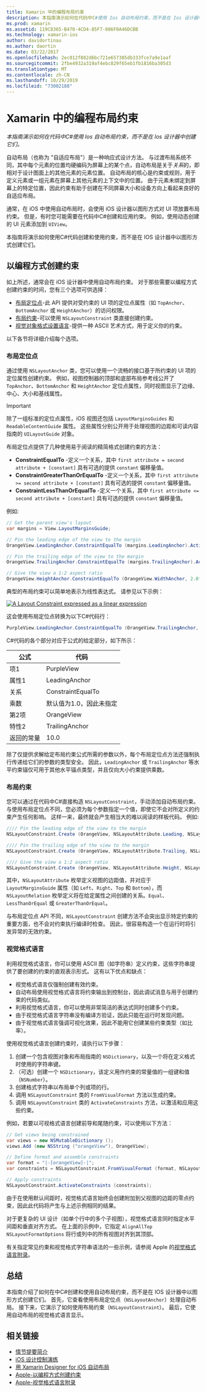 ```yaml
---
title: Xamarin 中的编程布局约束
description: 本指南演示如何在代码中C#使用 Ios 自动布局约束，而不是在 Ios 设计器中创建它们。
ms.prod: xamarin
ms.assetid: 119C8365-B470-4CD4-85F7-086F0A46DCBB
ms.technology: xamarin-ios
author: davidortinau
ms.author: daortin
ms.date: 03/22/2017
ms.openlocfilehash: 2ec012f882d6bc721e657385db333fce7a9e1aaf
ms.sourcegitcommit: 2fbe4932a319af4ebc829f65eb1fb1816ba305d3
ms.translationtype: MT
ms.contentlocale: zh-CN
ms.lasthandoff: 10/29/2019
ms.locfileid: "73002188"
---
```

# <a name="programmatic-layout-constraints-in-xamarinios"></a>Xamarin 中的编程布局约束

_本指南演示如何在代码中C#使用 Ios 自动布局约束，而不是在 Ios 设计器中创建它们。_

自动布局（也称为 "自适应布局"）是一种响应式设计方法。 与过渡布局系统不同，其中每个元素的位置均硬编码为屏幕上的某个点，自动布局是关于*关系*的，即相对于设计图面上的其他元素的元素位置。 自动布局的核心是约束或规则，用于定义元素或一组元素在屏幕上其他元素的上下文中的位置。 由于元素未绑定到屏幕上的特定位置，因此约束有助于创建在不同屏幕大小和设备方向上看起来良好的自适应布局。

通常，在 iOS 中使用自动布局时，会使用 iOS 设计器以图形方式对 UI 项放置布局约束。 但是，有时您可能需要在代码中C#创建和应用约束。 例如，使用动态创建的 UI 元素添加到 `UIView`。

本指南将演示如何使用C#代码创建和使用约束，而不是在 IOS 设计器中以图形方式创建它们。

<a name="Creating-Constraints-Programmatically" />

## <a name="creating-constraints-programmatically"></a>以编程方式创建约束

如上所述，通常会在 iOS 设计器中使用自动布局约束。 对于那些需要以编程方式创建约束的时间，您有三个选项可供选择：

- [布局定位点](#Layout-Anchors)-此 API 提供对受约束的 UI 项的定位点属性（如 `TopAnchor`、`BottomAnchor` 或 `HeightAnchor`）的访问权限。
- [布局约束](#Layout-Constraints)-可以使用 `NSLayoutConstraint` 类直接创建约束。
- [视觉对象格式设置语言](#Visual-Format-Language)-提供一种 ASCII 艺术方式，用于定义你的约束。

以下各节将详细介绍每个选项。

<a name="Layout-Anchors" />

### <a name="layout-anchors"></a>布局定位点

通过使用 `NSLayoutAnchor` 类，您可以使用一个流畅的接口基于所约束的 UI 项的定位属性创建约束。 例如，视图控制器的顶部和底部布局参考线公开了 `TopAnchor`、`BottomAnchor` 和 `HeightAnchor` 定位点属性，同时视图显示了边缘、中心、大小和基线属性。

> [!IMPORTANT]
> 除了一组标准的定位点属性，iOS 视图还包括 `LayoutMarginsGuides` 和 `ReadableContentGuide` 属性。 这些属性分别公开用于处理视图的边距和可读内容指南的 `UILayoutGuide` 对象。

布局定位点提供了几种使用易于阅读的精简格式创建约束的方法：

- **ConstraintEqualTo** -定义一个关系，其中 `first attribute = second attribute + [constant]` 具有可选的提供 `constant` 偏移量值。
- **ConstraintGreaterThanOrEqualTo** -定义一个关系，其中 `first attribute >= second attribute + [constant]` 具有可选的提供 `constant` 偏移量值。
- **ConstraintLessThanOrEqualTo** -定义一个关系，其中 `first attribute <= second attribute + [constant]` 具有可选的提供 `constant` 偏移量值。

例如:

```csharp
// Get the parent view's layout
var margins = View.LayoutMarginsGuide;

// Pin the leading edge of the view to the margin
OrangeView.LeadingAnchor.ConstraintEqualTo (margins.LeadingAnchor).Active = true;

// Pin the trailing edge of the view to the margin
OrangeView.TrailingAnchor.ConstraintEqualTo (margins.TrailingAnchor).Active = true;

// Give the view a 1:2 aspect ratio
OrangeView.HeightAnchor.ConstraintEqualTo (OrangeView.WidthAnchor, 2.0f);
```

典型的布局约束可以简单地表示为线性表达式。 请参见以下示例：

[![](programmatic-layout-constraints-images/graph01.png "A Layout Constraint expressed as a linear expression")](programmatic-layout-constraints-images/graph01.png#lightbox)

这会使用布局定位点转换为以下C#代码行：

```csharp
PurpleView.LeadingAnchor.ConstraintEqualTo (OrangeView.TrailingAnchor, 10).Active = true; 
```

C#代码的各个部分对应于公式的给定部分，如下所示：

|公式|代码|
|---|---|
|项1|PurpleView|
|属性1|LeadingAnchor|
|关系|ConstraintEqualTo|
|乘数|默认值为1.0，因此未指定|
|第2项|OrangeView|
|特性2|TrailingAnchor|
|返回的常量|10.0|

除了仅提供求解给定布局约束公式所需的参数以外，每个布局定位点方法还强制执行传递给它们的参数的类型安全。 因此，`LeadingAnchor` 或 `TrailingAnchor` 等水平约束锚仅可用于其他水平锚点类型，并且仅向大小约束提供乘数。

<a name="Layout-Constraints" />

### <a name="layout-constraints"></a>布局约束

您可以通过在代码中C#直接构造 `NSLayoutConstraint`，手动添加自动布局约束。 与使用布局定位点不同，您必须为每个参数指定一个值，即使它不会对所定义的约束产生任何影响。 这样一来，最终就会产生相当大的难以阅读的样板代码。 例如:

```csharp
//// Pin the leading edge of the view to the margin
NSLayoutConstraint.Create (OrangeView, NSLayoutAttribute.Leading, NSLayoutRelation.Equal, View, NSLayoutAttribute.LeadingMargin, 1.0f, 0.0f).Active = true;

//// Pin the trailing edge of the view to the margin
NSLayoutConstraint.Create (OrangeView, NSLayoutAttribute.Trailing, NSLayoutRelation.Equal, View, NSLayoutAttribute.TrailingMargin, 1.0f, 0.0f).Active = true;

//// Give the view a 1:2 aspect ratio
NSLayoutConstraint.Create (OrangeView, NSLayoutAttribute.Height, NSLayoutRelation.Equal, OrangeView, NSLayoutAttribute.Width, 2.0f, 0.0f).Active = true;
```

其中，`NSLayoutAttribute` 枚举定义视图的边距值，并对应于 `LayoutMarginsGuide` 属性（如 `Left`、`Right`、`Top` 和 `Bottom`），而 `NSLayoutRelation` 枚举定义将在给定属性之间创建的关系。`Equal`、`LessThanOrEqual` 或 `GreaterThanOrEqual`。

与布局定位点 API 不同，`NSLayoutConstraint` 创建方法不会突出显示特定约束的重要方面，也不会对约束执行编译时检查。 因此，很容易构造一个在运行时将引发异常的无效约束。

<a name="Visual-Format-Language" />

### <a name="visual-format-language"></a>视觉格式语言

利用视觉格式语言，你可以使用 ASCII 图（如字符串）定义约束，这些字符串提供了要创建的约束的直观表示形式。 这有以下优点和缺点：

- 视觉格式语言仅强制创建有效约束。
- 自动布局使用视觉格式语言将约束输出到控制台，因此调试消息与用于创建约束的代码类似。
- 利用视觉格式语言，你可以使用非常简洁的表达式同时创建多个约束。
- 由于视觉格式语言字符串没有编译方验证，因此只能在运行时发现问题。
- 由于视觉格式语言强调可视化效果，因此不能用它创建某些约束类型（如比率）。

使用视觉格式语言创建约束时，请执行以下步骤：

1. 创建一个包含视图对象和布局指南的 `NSDictionary`，以及一个将在定义格式时使用的字符串键。
2. （可选）创建一个 `NSDictionary`，该定义用作约束的常量值的一组键和值（`NSNumber`）。
3. 创建格式字符串以布局单个列或项的行。
4. 调用 `NSLayoutConstraint` 类的 `FromVisualFormat` 方法以生成约束。
5. 调用 `NSLayoutConstraint` 类的 `ActivateConstraints` 方法，以激活和应用这些约束。

例如，若要以可视格式语言创建前导和尾随约束，可以使用以下方法：

```csharp
// Get views being constrained
var views = new NSMutableDictionary (); 
views.Add (new NSString ("orangeView"), OrangeView);

// Define format and assemble constraints
var format = "|-[orangeView]-|";
var constraints = NSLayoutConstraint.FromVisualFormat (format, NSLayoutFormatOptions.AlignAllTop, null, views);

// Apply constraints
NSLayoutConstraint.ActivateConstraints (constraints);
```

由于在使用默认间距时，视觉格式语言始终会创建附加到父视图的边距的零点约束，因此此代码将产生与上述示例相同的结果。

对于更复杂的 UI 设计（如单个行中的多个子视图），视觉格式语言同时指定水平间距和垂直对齐方式。 在上面的示例中，它指定 `AlignAllTop` `NSLayoutFormatOptions` 将行或列中的所有视图对齐到其顶部。

有关指定常见约束和视觉格式字符串语法的一些示例，请参阅 Apple 的[视觉格式语言附录](https://developer.apple.com/library/ios/documentation/UserExperience/Conceptual/AutolayoutPG/VisualFormatLanguage.html#//apple_ref/doc/uid/TP40010853-CH27-SW1)。

<a name="Summary" />

## <a name="summary"></a>总结

本指南介绍了如何在中C#创建和使用自动布局约束，而不是在 IOS 设计器中以图形方式创建它们。 首先，它查看使用布局定位点（`NSLayoutAnchor`）处理自动布局。 接下来，它演示了如何使用布局约束（`NSLayoutConstraint`）。 最后，它使用自动布局的视觉格式语言显示。

## <a name="related-links"></a>相关链接

- [情节提要简介](~/ios/user-interface/storyboards/index.md)
- [iOS 设计控制演练](~/ios/user-interface/designer/ios-designable-controls-walkthrough.md)
- [用 Xamarin Designer for iOS 自动布局](~/ios/user-interface/designer/designer-auto-layout.md#modifying-in-code)
- [Apple-以编程方式创建约束](https://developer.apple.com/library/ios/documentation/UserExperience/Conceptual/AutolayoutPG/ProgrammaticallyCreatingConstraints.html#//apple_ref/doc/uid/TP40010853-CH16-SW1)
- [Apple-视觉格式语言附录](https://developer.apple.com/library/ios/documentation/UserExperience/Conceptual/AutolayoutPG/VisualFormatLanguage.html#//apple_ref/doc/uid/TP40010853-CH27-SW1)
